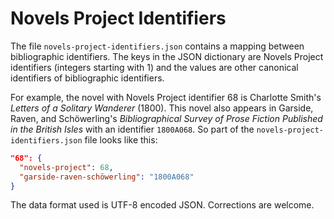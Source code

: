 # Novels Project Identifiers

The file `novels-project-identifiers.json` contains a mapping between
bibliographic identifiers. The keys in the JSON dictionary are Novels Project
identifiers (integers starting with 1) and the values are other canonical identifiers
of bibliographic identifiers.

For example, the novel with Novels Project identifier 68 is Charlotte Smith's
*Letters of a Solitary Wanderer* (1800). This novel also appears in Garside,
Raven, and Schöwerling's *Bibliographical Survey of Prose Fiction Published in
the British Isles* with an identifier `1800A068`. So part of the `novels-project-identifiers.json`
file looks like this:

```json
"68": {
  "novels-project": 68,
  "garside-raven-schöwerling": "1800A068"
}
```

The data format used is UTF-8 encoded JSON. Corrections are welcome.
